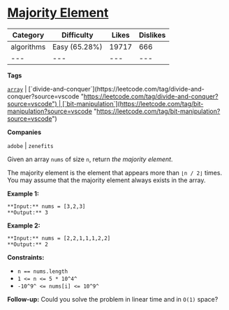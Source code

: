 [Majority Element](https://leetcode.com/problems/majority-element/description/ "https://leetcode.com/problems/majority-element/description/")
=============================================================================================================================================

| Category | Difficulty | Likes | Dislikes |
| --- |  --- |  --- |  --- |
| algorithms | Easy (65.28%) | 19717 | 666 |
| --- |  --- |  --- |  --- |

**Tags**

[`array`](https://leetcode.com/tag/array?source=vscode "https://leetcode.com/tag/array?source=vscode") | [`divide-and-conquer`](https://leetcode.com/tag/divide-and-conquer?source=vscode "https://leetcode.com/tag/divide-and-conquer?source=vscode") | [`bit-manipulation`](https://leetcode.com/tag/bit-manipulation?source=vscode "https://leetcode.com/tag/bit-manipulation?source=vscode")

**Companies**

`adobe` | `zenefits`

Given an array `nums` of size `n`, return *the majority element*.

The majority element is the element that appears more than `⌊n / 2⌋` times. You may assume that the majority element always exists in the array.

**Example 1:**

```
**Input:** nums = [3,2,3]
**Output:** 3
```

**Example 2:**

```
**Input:** nums = [2,2,1,1,1,2,2]
**Output:** 2
```

**Constraints:**

-   `n == nums.length`
-   `1 <= n <= 5 * 10^4^`
-   `-10^9^ <= nums[i] <= 10^9^`

**Follow-up:** Could you solve the problem in linear time and in `O(1)` space?